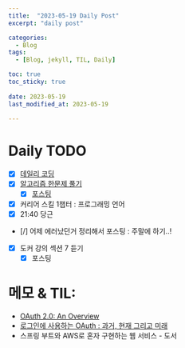 ```yaml
---
title:  "2023-05-19 Daily Post"
excerpt: "daily post"

categories:
  - Blog
tags:
  - [Blog, jekyll, TIL, Daily]

toc: true
toc_sticky: true
 
date: 2023-05-19
last_modified_at: 2023-05-19

---
```


# Daily TODO

- [x] [데일리 코딩](https://urclass.codestates.com/classroom/33)
- [x] [알고리즘 한문제 풀기](https://school.programmers.co.kr/learn/courses/30/lessons/155652)
	- [x] [포스팅](https://yelm-212.github.io/algorithm_codes/programmers-0519/)
- [x] 커리어 스킬 1챕터 : 프로그래밍 언어
- [x] 21:40 당근
- [/] 어제 에러났던거 정리해서 포스팅 : 주말에 하기..!
- [x] 도커 강의 섹션 7 듣기
	- [x] 포스팅 

# 메모 & TIL: 


- [OAuth 2.0: An Overview](https://youtu.be/CPbvxxslDTU)
- [로그인에 사용하는 OAuth : 과거, 현재 그리고 미래](https://www.youtube.com/watch?v=DQFv0AxTEgM)
- 스프링 부트와 AWS로 혼자 구현하는 웹 서비스 - 도서